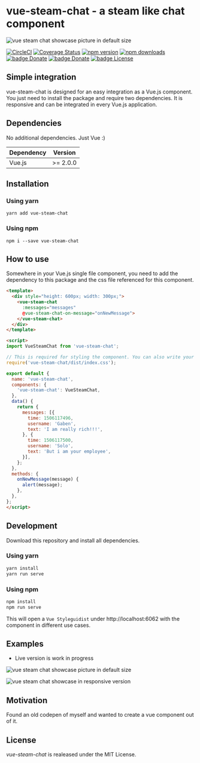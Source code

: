 # vue-steam-chat - a steam like chat component

![vue steam chat showcase picture in default size](https://i.imgur.com/1mCVWRa.png "vue steam chat showcase picture in default size")

[![CircleCI](https://circleci.com/gh/igeligel/vue-steam-chat.svg?style=svg)](https://circleci.com/gh/igeligel/vue-steam-chat)
[![Coverage Status](https://coveralls.io/repos/github/igeligel/vue-steam-chat/badge.svg?branch=master)](https://coveralls.io/github/igeligel/vue-steam-chat?branch=master)
[![npm version](https://img.shields.io/npm/v/vue.steam-chat.svg)](https://www.npmjs.com/package/vue-steam-chat)
[![npm downloads](https://img.shields.io/npm/dt/vue-steam-chat.svg)](https://www.npmjs.com/package/vue-steam-chat)
 <a href="https://www.paypal.me/kevinpeters96/1"><img src="https://img.shields.io/badge/Donate-Paypal-003087.svg?style=flat" alt="badge Donate" /></a> <a href="https://steamcommunity.com/tradeoffer/new/?partner=68364320&token=CzTCv8JM"><img src="https://img.shields.io/badge/Donate-Steam-000000.svg?style=flat" alt="badge Donate" /></a> <a href="./LICENSE"><img src="https://img.shields.io/badge/License-MIT-1da1f2.svg?style=flat" alt="badge License" /></a>

## Simple integration

vue-steam-chat is designed for an easy integration as a Vue.js component. You just need to install the package and require two dependencies. It is responsive and can be integrated in every Vue.js application.

## Dependencies

No additional dependencies. Just Vue :)

| Dependency | Version  |
| ---------- | -------- |
| Vue.js     | >= 2.0.0 |

## Installation

### Using yarn

`yarn add vue-steam-chat`

### Using npm

`npm i --save vue-steam-chat`

## How to use

Somewhere in your Vue.js single file component, you need to add the dependency to this package and the css file referenced for this component.

```html
<template>
  <div style="height: 600px; width: 300px;">
    <vue-steam-chat
      :messages="messages"
      @vue-steam-chat-on-message="onNewMessage">
    </vue-steam-chat>
  </div>
</template>

<script>
import VueSteamChat from 'vue-steam-chat';

// This is required for styling the component. You can also write your own stylesheet. You can find my styles inside the vue component
require('vue-steam-chat/dist/index.css');

export default {
  name: 'vue-steam-chat',
  components: {
    'vue-steam-chat': VueSteamChat,
  },
  data() {
    return {
      messages: [{
        time: 1506117496,
        username: 'Gaben',
        text: 'I am really rich!!!',
      }, {
        time: 1506117500,
        username: 'Solo',
        text: 'But i am your employee',
      }],
    };
  },
  methods: {
    onNewMessage(message) {
      alert(message);
    },
  },
};
</script>
```

## Development

Download this repository and install all dependencies.

### Using yarn

```bash
yarn install
yarn run serve
```

### Using npm

```bash
npm install
npm run serve
```

This will open a `Vue Styleguidist` under http://localhost:6062 with the component in different use cases.

## Examples

- Live version is work in progress

![vue steam chat showcase picture in default size](https://i.imgur.com/1mCVWRa.png "vue steam chat showcase picture in default size")

![vue steam chat showcase in responsive version](https://i.imgur.com/M8IZ8GT.png "vue steam chat showcase in responsive version")

## Motivation

Found an old codepen of myself and wanted to create a vue component out of it.

## License

*vue-steam-chat* is realeased under the MIT License.
